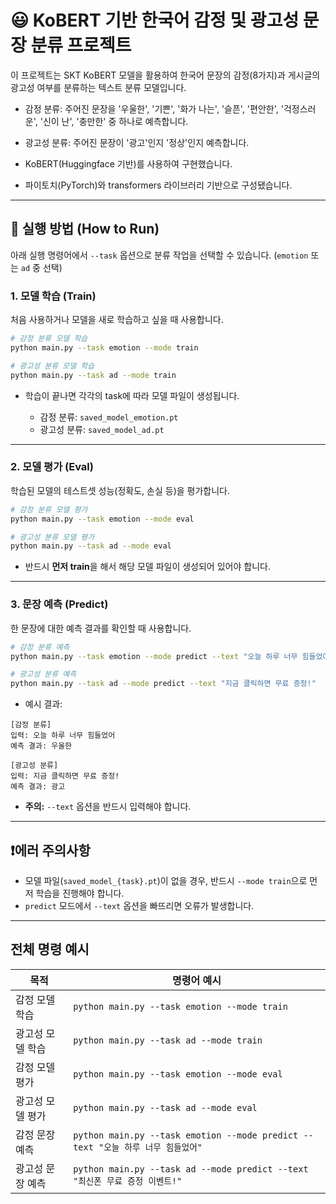# 😃 KoBERT 기반 한국어 감정 및 광고성 문장 분류 프로젝트

이 프로젝트는 SKT KoBERT 모델을 활용하여 한국어 문장의 감정(8가지)과 게시글의 광고성 여부를 분류하는 텍스트 분류 모델입니다.

* 감정 분류: 주어진 문장을 '우울한', '기쁜', '화가 나는', '슬픈', '편안한', '걱정스러운', '신이 난', '충만한' 중 하나로 예측합니다.

* 광고성 분류: 주어진 문장이 '광고'인지 '정상'인지 예측합니다.

* KoBERT(Huggingface 기반)를 사용하여 구현했습니다.

* 파이토치(PyTorch)와 transformers 라이브러리 기반으로 구성됐습니다.

---

## 🚀 실행 방법 (How to Run)

아래 실행 명령어에서 `--task` 옵션으로 분류 작업을 선택할 수 있습니다. (`emotion` 또는 `ad` 중 선택)

### 1. 모델 학습 (Train)

처음 사용하거나 모델을 새로 학습하고 싶을 때 사용합니다.

```bash
# 감정 분류 모델 학습
python main.py --task emotion --mode train

# 광고성 분류 모델 학습
python main.py --task ad --mode train
```

* 학습이 끝나면 각각의 task에 따라 모델 파일이 생성됩니다.

    * 감정 분류: `saved_model_emotion.pt`
    * 광고성 분류: `saved_model_ad.pt`

---

### 2. 모델 평가 (Eval)

학습된 모델의 테스트셋 성능(정확도, 손실 등)을 평가합니다.

```bash
# 감정 분류 모델 평가
python main.py --task emotion --mode eval

# 광고성 분류 모델 평가
python main.py --task ad --mode eval
```

* 반드시 **먼저 train**을 해서 해당 모델 파일이 생성되어 있어야 합니다.

---

### 3. 문장 예측 (Predict)

한 문장에 대한 예측 결과를 확인할 때 사용합니다.

```bash
# 감정 분류 예측
python main.py --task emotion --mode predict --text "오늘 하루 너무 힘들었어"

# 광고성 분류 예측
python main.py --task ad --mode predict --text "지금 클릭하면 무료 증정!"
```

* 예시 결과:

```
[감정 분류]
입력: 오늘 하루 너무 힘들었어
예측 결과: 우울한

[광고성 분류]
입력: 지금 클릭하면 무료 증정!
예측 결과: 광고
```

* **주의:** `--text` 옵션을 반드시 입력해야 합니다.

---

## ❗️에러 주의사항

* 모델 파일(`saved_model_{task}.pt`)이 없을 경우, 반드시 `--mode train`으로 먼저 학습을 진행해야 합니다.
* `predict` 모드에서 `--text` 옵션을 빠뜨리면 오류가 발생합니다.

---

## 전체 명령 예시

| 목적        | 명령어 예시                                                                |
|-----------|-----------------------------------------------------------------------|
| 감정 모델 학습  | `python main.py --task emotion --mode train`                          |
| 광고성 모델 학습 | `python main.py --task ad --mode train`                               |
| 감정 모델 평가  | `python main.py --task emotion --mode eval`                           |
| 광고성 모델 평가 | `python main.py --task ad --mode eval`                                |
| 감정 문장 예측  | `python main.py --task emotion --mode predict --text "오늘 하루 너무 힘들었어"` |
| 광고성 문장 예측 | `python main.py --task ad --mode predict --text "최신폰 무료 증정 이벤트!"`     |
